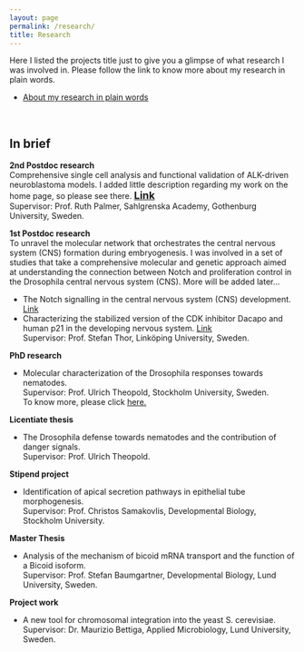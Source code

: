 ```yaml
---
layout: page
permalink: /research/
title: Research
---
```

Here I listed the projects title just to give you a glimpse of what research I was involved in. Please follow the link to know more about my research in plain words. 
 <ul>
	<li><a href="/About/about.pdf">About my research in plain words</a></li>
</ul><br>
<h2>In brief</h2>

<b> 2nd Postdoc research</b><br> 
Comprehensive single cell analysis and functional validation of ALK-driven neuroblastoma models. I added little description regarding my work on the home page, so please see there. <a href="https://badrul-arefin.github.io/" style="font-weight:bold; font-size:18px;" >Link</a> <br>Supervisor: Prof. Ruth Palmer, Sahlgrenska Academy, Gothenburg University, Sweden. <br>


<b> 1st Postdoc research</b><br> 
To unravel the molecular network that orchestrates the central nervous system (CNS) formation during embryogenesis. I was involved in a set of studies that take a comprehensive molecular and genetic approach aimed at understanding the connection between Notch and proliferation control in the Drosophila central nervous system (CNS). More will be added later...
<br>
- The Notch signalling in the central nervous system (CNS) development. <a href="https://www.ncbi.nlm.nih.gov/pubmed/31825841">Link</a> <br>
- Characterizing the stabilized version of the CDK inhibitor Dacapo and human p21 in the developing nervous system. <a href="https://www.ncbi.nlm.nih.gov/pubmed/31289041">Link</a><br>Supervisor: Prof. Stefan Thor, Linköping University, Sweden.


<b>PhD research</b><br>
- Molecular characterization of the Drosophila responses towards nematodes.<br>Supervisor: Prof. Ulrich Theopold, Stockholm University, Sweden.<br> To know more, please click <a href="https://sites.google.com/view/badrularefin/research">here.</a><br>

<b>Licentiate thesis</b><br>
- The Drosophila defense towards nematodes and the contribution of danger signals. 
<br>Supervisor: Prof. Ulrich Theopold.


<b>Stipend project</b><br> 
- Identification of apical secretion pathways in epithelial tube morphogenesis.
<br> Supervisor: Prof. Christos Samakovlis, Developmental Biology, Stockholm University. 

<b>Master Thesis</b><br> 
- Analysis of the mechanism of bicoid mRNA transport and the function of a Bicoid isoform. 
<br> Supervisor: Prof. Stefan Baumgartner, Developmental Biology, Lund University, Sweden.   

<b>Project work</b><br> 
- A new tool for chromosomal integration into the yeast S. cerevisiae.
<br> Supervisor: Dr. Maurizio Bettiga, Applied Microbiology, Lund University, Sweden.


